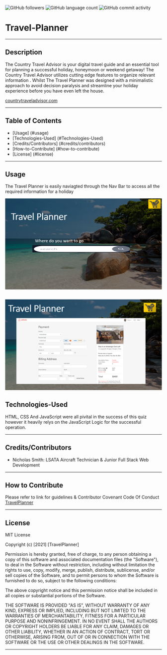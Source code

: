 <img alt="GitHub followers" src="https://img.shields.io/github/followers/N1cholasSmith?style=social">     <img alt="GitHub language count" src="https://img.shields.io/github/languages/count/N1cholasSmith/horiseon-search-engine-optimization?style=social">     <img alt="GitHub commit activity" src="https://img.shields.io/github/commit-activity/w/N1cholasSmith/horiseon-search-engine-optimization?style=social">


# Travel-Planner

---
## Description
The Country Travel Advisor is your digital travel guide and an essential tool for planning a successful holiday, honeymoon or weekend getaway! The Country Travel Advisor utilizes cutting edge features to organize relevant information . Whilst The Travel Planner was designed with a minimalistic approach to avoid decision paralysis and streamline your holiday experience before you have even left the house.



[countrytraveladvisor.com](https://n1cholassmith.github.io/country-travel-advisor/)

---
## Table of Contents
- [Usage] (#usage)
- [Technologies-Used] (#Technologies-Used)
- [Credits/Contributors] (#credits/contributors)
- [How-to-Contribute] (#how-to-contribute)
- [License] (#license)
---
## Usage

The Travel Planner is easily naviagted through the Nav Bar to access all the required information for a holiday

![TravelPlannerHomepage](/assets/images/homepage.png)

![TravelPlannerCheckout](/assets/images/checkout-screen.png)   
---
## Technologies-Used
HTML, CSS And JavaScript were all pivital in the success of this quiz however it heavily relys on the JavaScript Logic for the successful operation.

---
## Credits/Contributors
- Nicholas Smith: LSATA Aircraft Technician & Junior Full Stack Web Development

---
## How to Contribute

Please refer to link for guidelines & Contributor Covenant Code Of Conduct [TravelPlanner](https://www.contributor-covenant.org/)

---
## License
MIT License

Copyright (c) [2021] [TravelPlanner]

Permission is hereby granted, free of charge, to any person obtaining a copy
of this software and associated documentation files (the "Software"), to deal
in the Software without restriction, including without limitation the rights
to use, copy, modify, merge, publish, distribute, sublicense, and/or sell
copies of the Software, and to permit persons to whom the Software is
furnished to do so, subject to the following conditions:

The above copyright notice and this permission notice shall be included in all
copies or substantial portions of the Software.

THE SOFTWARE IS PROVIDED "AS IS", WITHOUT WARRANTY OF ANY KIND, EXPRESS OR
IMPLIED, INCLUDING BUT NOT LIMITED TO THE WARRANTIES OF MERCHANTABILITY,
FITNESS FOR A PARTICULAR PURPOSE AND NONINFRINGEMENT. IN NO EVENT SHALL THE
AUTHORS OR COPYRIGHT HOLDERS BE LIABLE FOR ANY CLAIM, DAMAGES OR OTHER
LIABILITY, WHETHER IN AN ACTION OF CONTRACT, TORT OR OTHERWISE, ARISING FROM,
OUT OF OR IN CONNECTION WITH THE SOFTWARE OR THE USE OR OTHER DEALINGS IN THE
SOFTWARE.

---
